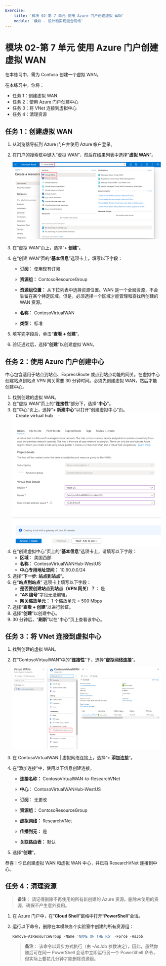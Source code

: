 ```yaml
---
Exercise:
    title: '模块 02-第 7 单元 使用 Azure 门户创建虚拟 WAN'
    module: '模块 - 设计和实现混合网络'
---
```


# 模块 02-第 7 单元 使用 Azure 门户创建虚拟 WAN


在本练习中，需为 Contoso 创建一个虚拟 WAN。

在本练习中，你将：

+ 任务 1：创建虚拟 WAN
+ 任务 2：使用 Azure 门户创建中心
+ 任务 3：将 VNet 连接到虚拟中心
+ 任务 4：清理资源



## 任务 1：创建虚拟 WAN

1. 从浏览器导航到 Azure 门户并使用 Azure 帐户登录。

2. 在门户的搜索框中键入“虚拟 WAN”，然后在结果列表中选择“**虚拟 WAN**”。

   ![在 Azure 门户中搜索虚拟 WAN。](../media/search-for-virtual-wan.png)

 

3. 在“虚拟 WAN”页上，选择“**+ 创建**”。 

4. 在“创建 WAN”页的“**基本信息**”选项卡上，填写以下字段：

   - **订阅：** 使用现有订阅

   - **资源组：** ContosoResourceGroup

   - **资源组位置：** 从下拉列表中选择资源位置。WAN 是一个全局资源，不会驻留在某个特定区域。但是，必须选择一个区域才能管理和查找所创建的 WAN 资源。

   - **名称：** ContosoVirtualWAN

   - **类型：** 标准 

5. 填写完字段后，单击“**查看 + 创建**”。

6. 验证通过后，选择“**创建**”以创建虚拟 WAN。

## 任务 2：使用 Azure 门户创建中心

中心包含适用于站点到站点、ExpressRoute 或点到站点功能的网关。在虚拟中心创建站点到站点 VPN 网关需要 30 分钟时间。必须先创建虚拟 WAN，然后才能创建中心。

1. 找到创建的虚拟 WAN。 
2. 在“虚拟 WAN”页上的“**连接性**”部分下，选择“**中心**”。
3. 在“中心”页上，选择“**+ 新建中心**”以打开“创建虚拟中心”页。
   ![“创建虚拟中心”页的“基本信息”选项卡。](../media/create-vwan-hub.png)
4. 在“创建虚拟中心”页上的“**基本信息**”选项卡上，请填写以下字段：
   - **区域：** 美国西部
   - **名称：** ContosoVirtualWANHub-WestUS
   - **中心专用地址空间：** 10.60.0.0/24
5. 选择“**下一步: 站点到站点**”。
6. 在“**站点到站点**” 选项卡上填写以下字段：
   - **是否要创建站点到站点（VPN 网关）？：** 是
   - “**AS 编号**”字段无法编辑。
   - **网关缩放单元：** 1 个缩放单元 = 500 Mbps
7. 选择“**查看 + 创建**”以进行验证。
8. 选择“**创建**”以创建中心。 
9. 30 分钟后，“**刷新**”以在“中心”页上查看该中心。 

## 任务 3：将 VNet 连接到虚拟中心

1. 找到创建的虚拟 WAN。 

2. 在“ContosoVirtualWAN”中的“**连接性**”下，选择“**虚拟网络连接**”。

   ![虚拟 WAN 配置页，其中突出显示了“虚拟网络连接”选项。](../media/connect-vnet-to-virtual-hub.png)

3. 在 ContosoVirtualWAN | 虚拟网络连接上，选择“**+ 添加连接**”。

4. 在“添加连接”中，使用以下信息创建连接。

   - **连接名称：** ContosoVirtualWAN-to-ResearchVNet

   - **中心：** ContosoVirtualWANHub-WestUS

   - **订阅：** 无更改

   - **资源组：** ContosoResourceGroup

   - **虚拟网络：** ResearchVNet

   - **传播到无：** 是

   - **关联路由表：** 默认

5. 选择“**创建**”。

 

恭喜！你已创建虚拟 WAN 和虚拟 WAN 中心，并已将 ResearchVNet 连接到中心。

## 任务 4：清理资源

   >**备注**： 请记得删除不再使用的所有新创建的 Azure 资源。删除未使用的资源，确保不产生意外费用。

1. 在 Azure 门户中，在“**Cloud Shell**”窗格中打开“**PowerShell**”会话。

1. 运行以下命令，删除在本模块各个实验室中创建的所有资源组：

   ```powershell
   Remove-AzResourceGroup -Name 'NAME OF THE RG' -Force -AsJob
   ```

    >**备注**： 该命令以异步方式执行（由 -AsJob 参数决定），因此，虽然你随后可在同一 PowerShell 会话中立即运行另一个 PowerShell 命令，但实际上要花几分钟才能删除资源组。
